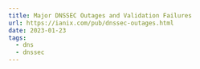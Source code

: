 ```yaml
---
title: Major DNSSEC Outages and Validation Failures
url: https://ianix.com/pub/dnssec-outages.html
date: 2023-01-23
tags:
  - dns
  - dnssec
---
```

